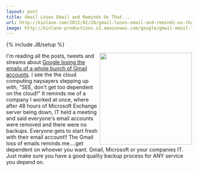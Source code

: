 ```yaml
---
layout: post
title: Gmail Loses Email and Reminds Us That...
url: http://kinlane.com/2011/02/28/gmail-loses-email-and-reminds-us-that/
image: http://kinlane-productions.s3.amazonaws.com/google/gmail-email-logo-envelope.plng.png
---
```

{% include JB/setup %}
<p>
     <img src="http://kinlane-productions.s3.amazonaws.com/google/gmail-email-logo-envelope.plng.png" alt="" width="250" align="right" />I'm reading all the posts, tweets and streams about <a title="Gmail Loses Email" href="http://www.google.com/support/forum/p/gmail/thread?tid=3064c61f77cd0f46&amp;hl=en&amp;start=240">Google losing the emails of a whole bunch of Gmail accounts</a>. I see the the cloud computing naysayers stepping up with, "SEE, don't get too dependent on the cloud!" It reminds me of a company I worked at once, where after 48 hours of Microsoft Exchange server being down, IT held a meeting and said everyone's email accounts were removed and there were no backups. Everyone gets to start fresh with their email account!! The Gmail loss of emails reminds me....get dependent on whoever you want. Gmail, Microsoft or your companies IT. Just make sure you have a good quality backup process for ANY service you depend on.
</p>
